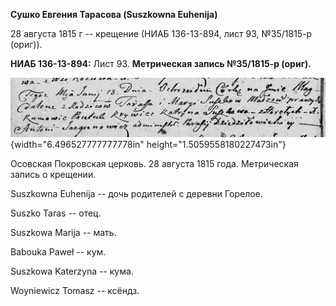 **Сушко Евгения Тарасова (Suszkowna Euhenija)**

28 августа 1815 г -- крещение (НИАБ 136-13-894, лист 93, №35/1815-р
(ориг)).

**НИАБ 136-13-894:** Лист 93. **Метрическая запись №35/1815-р (ориг).**

![](./media/11d304a446f63284bc47f6239025d6499d741670.png){width="6.496527777777778in"
height="1.5059558180227473in"}

Осовская Покровская церковь. 28 августа 1815 года. Метрическая запись о
крещении.

Suszkowna Euhenija -- дочь родителей с деревни Горелое.

Suszko Taras -- отец.

Suszkowa Marija -- мать.

Babouka Paweł -- кум.

Suszkowa Katerzyna -- кума.

Woyniewicz Tomasz -- ксёндз.
